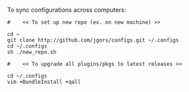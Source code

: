 To sync configurations across computers:


```
#    << To set up new repo (ex. on new machine) >>

cd ~
git clone http://github.com/jgors/configs.git ~/.configs
cd ~/.configs
sh ./new_repo.sh
```

```
#    << To upgrade all plugins/pkgs to latest releases >>

cd ~/.configs
vim +BundleInstall +qall
```
